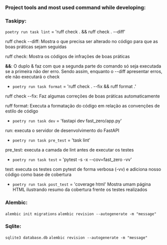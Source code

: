 ### Project tools and most used command while developing:
### Taskipy:

`poetry run task lint` = 'ruff check . && ruff check . --diff'

ruff check --diff: Mostra o que precisa ser alterado no código para que as boas práticas sejam seguidas

ruff check: Mostra os códigos de infrações de boas práticas

**&&**: O duplo & faz com que a segunda parte do comando só seja executada se a primeira não der erro. Sendo assim, enquanto o --diff apresentar erros, ele não executará o check

- `poetry run task format` = 'ruff check . --fix && ruff format .'

ruff check --fix: Faz algumas correções de boas práticas automaticamente

ruff format: Executa a formatação do código em relação as convenções de estilo de código

- `poetry run task dev` = 'fastapi dev fast_zero/app.py'

run: executa o servidor de desenvolvimento do FastAPI


- `poetry run task pre_test` = 'task lint'

pre_test: executa a camada de lint antes de executar os testes


- `poetry run task test` = 'pytest -s -x --cov=fast_zero -vv'

test: executa os testes com pytest de forma verbosa (-vv) e adiciona nosso código como base de cobertura

- `poetry run task post_test` = 'coverage html'
Mostra umam página HTML ilustrando resumo da cobertura frente os testes realizados

### Alembic:
 `alembic init migrations`
 `alembic revision --autogenerate -m "message"`

### Sqlite:
 `sqlite3 database.db`
 `alembic revision --autogenerate -m "message"`
